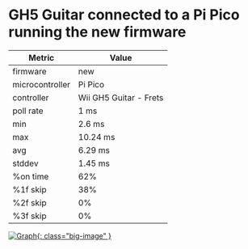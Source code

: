 # GH5 Guitar connected to a Pi Pico running the new firmware

| Metric          | Value                  |
| --------------- | ---------------------- |
| firmware        | new                    |
| microcontroller | Pi Pico                |
| controller      | Wii GH5 Guitar - Frets |
| poll rate       | 1 ms                   |
| min             | 2.6 ms                 |
| max             | 10.24 ms               |
| avg             | 6.29 ms                |
| stddev          | 1.45 ms                |
| %on time        | 62%                    |
| %1f skip        | 38%                    |
| %2f skip        | 0%                     |
| %3f skip        | 0%                     |

[![Graph](../../assets/images/results/santroller_gh5_fret_n.png){: class="big-image" }](../../assets/images/results/santroller_gh5_fret_n.png)
